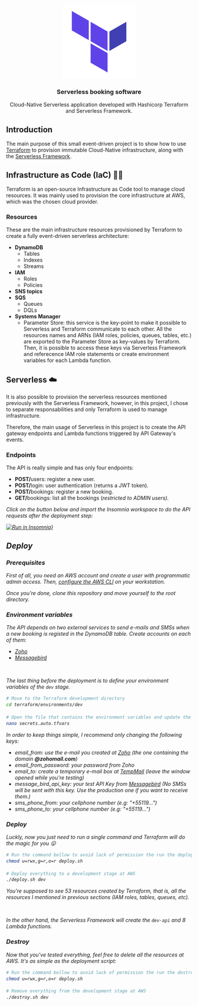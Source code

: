 <p align="center">
  <img alt="Terraform" title="Terraform logo" src="./assets/logo-terraform.png" width="200px" />
</p>

<h3 align="center">
  Serverless booking software
</h3>

<p align="center">Cloud-Native Serverless application developed with Hashicorp Terraform and Serverless Framework.</p>

## Introduction

The main purpose of this small event-driven project is to show how to use <a href="https://www.terraform.io/">Terraform</a> to provision immutable Cloud-Native infrastructure, along with the <a href="https://www.serverless.com/">Serverless Framework</a>.

## Infrastructure as Code (IaC) 👷🏻

Terraform is an open-source Infrastructure as Code tool to manage cloud resources. It was mainly used to provision the core infrastructure at AWS, which was the chosen cloud provider. <br />

### Resources

These are the main infrastructure resources provisioned by Terraform to create a fully event-driven serverless architecture:

- <b>DynamoDB</b>
  - Tables
  - Indexes
  - Streams
- <b>IAM</b>
  - Roles
  - Policies
- <b>SNS topics</b>
- <b>SQS</b>
  - Queues
  - DQLs
- <b>Systems Manager</b>
  - Parameter Store: this service is the key-point to make it possible to Serverless and Terraform communicate to each other. All the resources names and ARNs (IAM roles, policies, queues, tables, etc.) are exported to the Parameter Store as key-values by Terraform. Then, it is possible to access these keys via Serverless Framework and referecence IAM role statements or create environment variables for each Lambda function.

## Serverless ☁️

It is also possible to provision the serverless resources mentioned previously with the Serverless Framework, however, in this project, I chose to separate responsabilities and only Terraform is used to manage infrastructure. <br />

Therefore, the main usage of Serverless in this project is to create the API gateway endpoints and Lambda functions triggered by API Gateway's events.

### Endpoints

The API is really simple and has only four endpoints:

- <b>POST/</b>users: register a new user.
- <b>POST/</b>login: user authentication (returns a JWT token).
- <b>POST/</b>bookings: register a new booking.
- <b>GET/</b>bookings: list all the bookings (<i>restricted to ADMIN users<i>).

Click on the button below and import the Insomnia workspace to do the API requests after the deployment step:

[![Run in Insomnia}](https://insomnia.rest/images/run.svg)](https://insomnia.rest/run/?label=Terraform%20Serverless&uri=https%3A%2F%2Fgist.github.com%2Feduardo3g%2F0bc07cdc507e62b90c620b3eab50c1f2)

## Deploy

### Prerequisites

First of all, you need an AWS account and create a user with programmatic admin access. Then, <a href="https://docs.aws.amazon.com/cli/latest/userguide/cli-configure-files.html">configure the AWS CLI</a> on your workstation.
<br/>

Once you're done, clone this repository and move yourself to the root directory.

### Environment variables

The API depends on two external services to send e-mails and SMSs when a new booking is registed in the DynamoDB table. Create accounts on each of them:
  - <a href="https://www.zoho.com/pt-br/">Zoho</a>
  - <a href="https://messagebird.com/en/">Messagebird</a>

<br />

The last thing before the deployment is to define your environment variables of the `dev` stage.

```bash
# Move to the Terraform development directory
cd terraform/environments/dev

# Open the file that contains the environment variables and update the values
nano secrets.auto.tfvars
```

In order to keep things simple, I recommend only changing the following keys:
  - email_from: use the e-mail you created at <a href="https://www.zoho.com/pt-br/">Zoho</a> (the one containing the domain <b>@zohomail.com</b>)
  - email_from_password: your password from Zoho
  - email_to: create a temporary e-mail box at <a href="https://temp-mail.org/pt/">TempMail</a> (leave the window opened while you're testing)
  - message_bird_api_key: your test API Key from <a href="https://messagebird.com/en/">Messagebird</a> (No SMSs will be sent with this key. Use the production one if you want to receive them.)
  - sms_phone_from: your cellphone number (e.g: "+55119...")
  - sms_phone_to: your cellphone number (e.g: "+55119...")

### Deploy

Luckly, now you just need to run a single command and Terraform will do the magic for you 😛
```bash
# Run the command bellow to avoid lack of permission the run the deploy shell script
chmod u=rwx,g=r,o=r deploy.sh

# Deploy everything to a development stage at AWS
./deploy.sh dev
```

You're supposed to see 53 resources created by Terraform, that is, all the resources I mentioned in previous sections (IAM roles, tables, queues, etc).

<br />

In the other hand, the Serverless Framework will create the `dev-api` and 8 Lambda functions.

### Destroy

Now that you've tested everything, feel free to delete all the resources at AWS. It's as simple as the deployment script:
```bash
# Run the command bellow to avoid lack of permission the run the destroy shell script
chmod u=rwx,g=r,o=r deploy.sh

# Remove everything from the development stage at AWS
./destroy.sh dev
```
